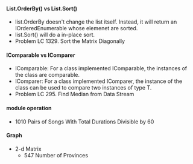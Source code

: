 #### List<T>.OrderBy() vs List<T>.Sort()
- list.OrderBy doesn't change the list itself. Instead, it will return an IOrderedEnumerable<T> whose elemenet are sorted.
- list.Sort() will do a in-place sort.
- Problem LC 1329. Sort the Matrix Diagonally

#### IComparable<T> vs IComparer<T>
- IComparable<T>: For a class implemented IComparable, the instances of the class are comparable.
- IComparer<T>: For a class implemented IComparer<T>, the instance of the class can be used to compare two instances of type T.
- Problem LC 295. Find Median from Data Stream

#### module operation
- 1010 Pairs of Songs With Total Durations Divisible by 60


#### Graph
- 2-d Matrix
  - 547 Number of Provinces
